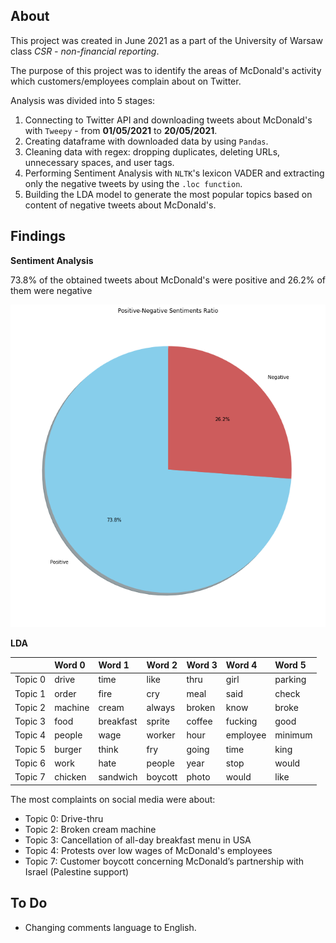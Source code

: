 ## About

This project was created in June 2021 as a part of the University of Warsaw class _CSR - non-financial reporting_.

The purpose of this project was to identify the areas of McDonald's activity which customers/employees complain about on Twitter.

Analysis was divided into 5 stages:
1) Connecting to Twitter API and downloading tweets about McDonald's with `Tweepy` - from **01/05/2021** to **20/05/2021**.
2) Creating dataframe with downloaded data by using `Pandas`. 
3) Cleaning data with regex: dropping duplicates, deleting URLs, unnecessary spaces, and user tags.
4) Performing Sentiment Analysis with `NLTK`'s lexicon VADER and extracting only the negative tweets by using the `.loc function`.
5) Building the LDA model to generate the most popular topics based on content of negative tweets about McDonald's.

## Findings

**Sentiment Analysis**

73.8% of the obtained tweets about McDonald's were positive and 26.2% of them were negative

![alt text](https://github.com/kmlbober/mcdonalds_content_analysis/blob/main/img/sentiment_analysis_result.png?raw=true)

**LDA**

|         | Word 0   | Word 1    | Word 2   | Word 3   | Word 4   | Word 5   |
|:--------|:---------|:----------|:---------|:---------|:---------|:---------|
| Topic 0 | drive    | time      | like     | thru     | girl     | parking  |
| Topic 1 | order    | fire      | cry      | meal     | said     | check    |
| Topic 2 | machine  | cream     | always   | broken   | know     | broke    |
| Topic 3 | food     | breakfast | sprite   | coffee   | fucking  | good     |
| Topic 4 | people   | wage      | worker   | hour     | employee | minimum  |
| Topic 5 | burger   | think     | fry      | going    | time     | king     |
| Topic 6 | work     | hate      | people   | year     | stop     | would    |
| Topic 7 | chicken  | sandwich  | boycott  | photo    | would    | like     |

The most complaints on social media were about:
* Topic 0: Drive-thru
* Topic 2: Broken cream machine
* Topic 3: Cancellation of all-day breakfast menu in USA
* Topic 4: Protests over low wages of McDonald's employees
* Topic 7: Customer boycott concerning McDonald’s partnership with Israel (Palestine support)

## To Do

* Changing comments language to English.